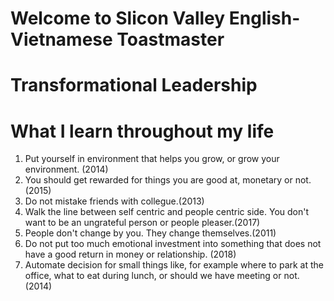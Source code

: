 # Welcome to Slicon Valley English-Vietnamese Toastmaster


# Transformational Leadership


# What I learn throughout my life
1. Put yourself in environment that helps you grow, or grow your environment. (2014)
2. You should get rewarded for things you are good at, monetary or not. (2015)
3. Do not mistake friends with collegue.(2013) 
4. Walk the line between self centric and people centric side. You don't want to be an ungrateful person or people pleaser.(2017)
5. People don't change by you. They change themselves.(2011) 
6. Do not put too much emotional investment into something that does not have a good return in money or relationship. (2018) 
7. Automate decision for small things like, for example where to park at the office, what to eat during lunch, or should we have meeting 
   or not. (2014)
